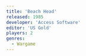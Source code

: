 ```yaml
---
title: 'Beach Head'
released: 1985
developer: 'Access Software'
editor: 'US Gold'
players: 2
genres:
  - Wargame
---
```

